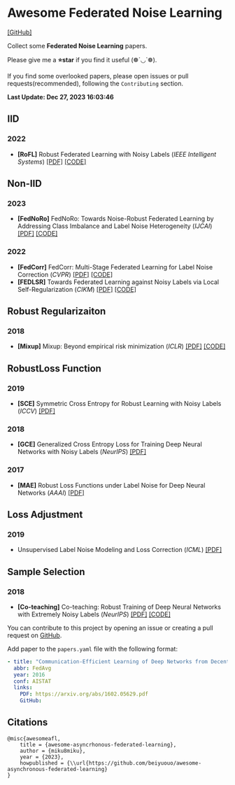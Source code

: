 # Awesome Federated Noise Learning

[[GitHub]](https://github.com/miku8miku/awesome-federated-noise-learning/)

Collect some **Federated Noise Learning** papers.

Please give me a **⭐star** if you find it useful (❁´◡`❁).

If you find some overlooked papers, please open issues or pull requests(recommended), following the `Contributing` section.

<!-- update-time-start -->

**Last Update: Dec 27, 2023 16:03:46**

<!-- update-time-end -->
<!-- main-start -->

## IID

### 2022

- **[RoFL]** Robust Federated Learning with Noisy Labels (_IEEE Intelligent Systems_) [[PDF]](https://arxiv.org/pdf/2012.01700.pdf) [[CODE]](https://github.com/jangsoohyuk/Robust-Federated-Learning-with-Noisy-Labels)


## Non-IID

### 2023

- **[FedNoRo]** FedNoRo: Towards Noise-Robust Federated Learning by Addressing Class Imbalance and Label Noise Heterogeneity (_IJCAI_) [[PDF]](https://arxiv.org/pdf/2305.05230.pdf) [[CODE]](https://github.com/wnn2000/FedNoRo)

### 2022

- **[FedCorr]** FedCorr: Multi-Stage Federated Learning for Label Noise Correction (_CVPR_) [[PDF]](https://arxiv.org/pdf/2204.04677.pdf) [[CODE]](https://github.com/Xu-Jingyi/FedCorr)
- **[FEDLSR]** Towards Federated Learning against Noisy Labels via Local Self-Regularization  (_CIKM_) [[PDF]](https://dl.acm.org/doi/pdf/10.1145/3511808.3557475) [[CODE]](https://github.com/Sprinter1999/FedLSR)


## Robust Regularizaiton

### 2018

- **[Mixup]** Mixup: Beyond empirical risk minimization (_ICLR_) [[PDF]](https://arxiv.org/pdf/1710.09412.pdf) [[CODE]](https://github.com/facebookresearch/mixup-cifar10)


## RobustLoss Function

### 2019

- **[SCE]** Symmetric Cross Entropy for Robust Learning with Noisy Labels (_ICCV_) [[PDF]](https://openaccess.thecvf.com/content_ICCV_2019/papers/Wang_Symmetric_Cross_Entropy_for_Robust_Learning_With_Noisy_Labels_ICCV_2019_paper.pdf)

### 2018

- **[GCE]** Generalized Cross Entropy Loss for Training Deep Neural Networks with Noisy Labels (_NeurIPS_) [[PDF]](https://proceedings.neurips.cc/paper/2018/hash/f2925f97bc13ad2852a7a551802feea0-Abstract.html)

### 2017

- **[MAE]** Robust Loss Functions under Label Noise for Deep Neural Networks (_AAAI_) [[PDF]](https://arxiv.org/pdf/1712.09482.pdf)


## Loss Adjustment

### 2019

- Unsupervised Label Noise Modeling and Loss Correction (_ICML_) [[PDF]](https://proceedings.mlr.press/v97/arazo19a/arazo19a.pdf)


## Sample Selection

### 2018

- **[Co-teaching]** Co-teaching: Robust Training of Deep Neural Networks with Extremely Noisy Labels (_NeurIPS_) [[PDF]](https://arxiv.org/pdf/1804.06872.pdf) [[CODE]](ttps://github.com/bhanML/Co-teaching)




<!-- main-end -->
You can contribute to this project by opening an issue or creating a pull request on [GitHub](https://github.com/beiyuouo/awesome-asynchronous-federated-learning).

Add paper to the `papers.yaml` file with the following format:

```yaml
- title: "Communication-Efficient Learning of Deep Networks from Decentralized Data"
  abbr: FedAvg
  year: 2016
  conf: AISTAT
  links:
    PDF: https://arxiv.org/abs/1602.05629.pdf
    GitHub:
```

## Citations

```text
@misc{awesomeafl,
    title = {awesome-asyncrhonous-federated-learning},
    author = {miku8miku},
    year = {2023},
    howpublished = {\\url{https://github.com/beiyuouo/awesome-asynchronous-federated-learning}
}
```
